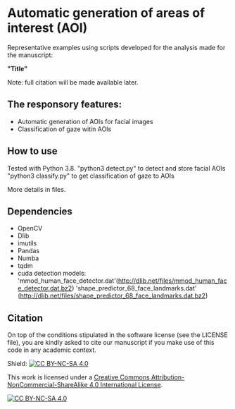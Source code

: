 # Automatic generation of areas of interest (AOI)
Representative examples using scripts developed for the analysis made for the manuscript:

**"Title"**

Note: full citation will be made available later.

## The responsory features:
* Automatic generation of AOIs for facial images 
* Classification of gaze witin AOIs

## How to use
Tested with Python 3.8.
"python3 detect.py" to detect and store facial AOIs
"python3 classify.py" to get classification of gaze to AOIs

More details in files.

## Dependencies
* OpenCV
* Dlib
* imutils
* Pandas
* Numba
* tqdm
* cuda
detection models:
'mmod_human_face_detector.dat'(http://dlib.net/files/mmod_human_face_detector.dat.bz2)
'shape_predictor_68_face_landmarks.dat' (http://dlib.net/files/shape_predictor_68_face_landmarks.dat.bz2)


## Citation
On top of the conditions stipulated in the software license (see the LICENSE file), you are kindly asked to cite our manuscript if you make use of this code in any academic context.

Shield: [![CC BY-NC-SA 4.0][cc-by-nc-sa-shield]][cc-by-nc-sa]

This work is licensed under a
[Creative Commons Attribution-NonCommercial-ShareAlike 4.0 International License][cc-by-nc-sa].

[![CC BY-NC-SA 4.0][cc-by-nc-sa-image]][cc-by-nc-sa]

[cc-by-nc-sa]: http://creativecommons.org/licenses/by-nc-sa/4.0/
[cc-by-nc-sa-image]: https://licensebuttons.net/l/by-nc-sa/4.0/88x31.png
[cc-by-nc-sa-shield]: https://img.shields.io/badge/License-CC%20BY--NC--SA%204.0-lightgrey.svg

